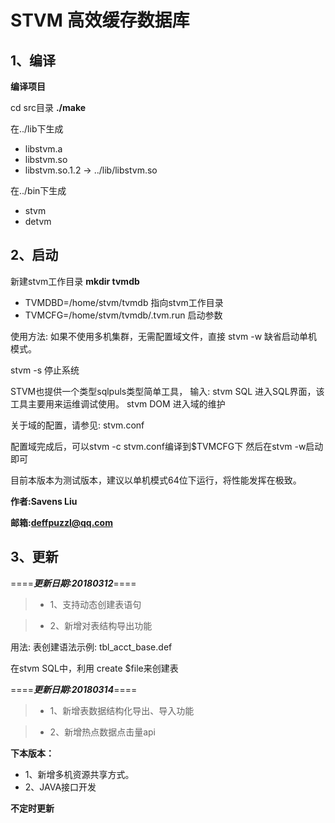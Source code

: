 # STVM 高效缓存数据库

## 1、编译
**编译项目**

cd src目录 **./make**

在../lib下生成
*    libstvm.a
*    libstvm.so
*    libstvm.so.1.2 -> ../lib/libstvm.so

在../bin下生成
*    stvm
*    detvm
    
## 2、启动
新建stvm工作目录
**mkdir tvmdb**
* TVMDBD=/home/stvm/tvmdb 指向stvm工作目录
* TVMCFG=/home/stvm/tvmdb/.tvm.run 启动参数


使用方法:
如果不使用多机集群，无需配置域文件，直接 stvm -w 缺省启动单机模式。

stvm -s 停止系统

STVM也提供一个类型sqlpuls类型简单工具， 输入:
stvm SQL 进入SQL界面，该工具主要用来运维调试使用。
stvm DOM 进入域的维护

关于域的配置，请参见:
    stvm.conf

配置域完成后，可以stvm -c stvm.conf编译到$TVMCFG下
然后在stvm -w启动即可

目前本版本为测试版本，建议以单机模式64位下运行，将性能发挥在极致。

**作者:Savens Liu**

**邮箱:deffpuzzl@qq.com**

## 3、更新
====***更新日期:20180312***====

>* 1、支持动态创建表语句

>* 2、新增对表结构导出功能

用法:
表创建语法示例: tbl_acct_base.def

在stvm SQL中，利用 create $file来创建表

====***更新日期:20180314***====

>* 1、新增表数据结构化导出、导入功能

>* 2、新增热点数据点击量api


**下本版本：**
* 1、新增多机资源共享方式。
* 2、JAVA接口开发



**不定时更新**
